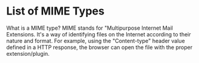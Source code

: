 # List of MIME Types

What is a MIME type? MIME stands for "Multipurpose Internet Mail Extensions. It's a way of identifying files on the Internet according to their nature and format. For example, using the "Content-type" header value defined in a HTTP response, the browser can open the file with the proper extension/plugin.
